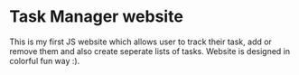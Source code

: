 # Task Manager website

This is my first JS website which allows user to track their task, add or remove them and also create seperate lists of tasks. Website is designed in colorful fun way :).